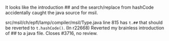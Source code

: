 It looks like the introduction ## and the search/replace from hashCode accidentally caught the java source for msil.

src/msil/ch/epfl/lamp/compiler/msil/Type.java line 815 has `t.##` that should be reverted to `t.hashCode()`.
(In r22668) Reverted my brainless introduction of ## to a java file.
Closes #3716, no review.
